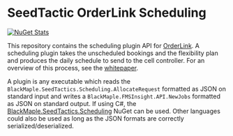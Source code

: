 # SeedTactic OrderLink Scheduling

[![NuGet Stats](https://img.shields.io/nuget/v/BlackMaple.SeedTactics.Scheduling.svg)](https://www.nuget.org/packages/BlackMaple.SeedTactics.Scheduling)

This repository contains the scheduling plugin API for [OrderLink](https://www.seedtactics.com/products/seedtactic-orderlink).
A scheduling plugin takes the unscheduled bookings and the flexibility plan and produces the daily schedule to send
to the cell controller. For an overview of this process, see the [whitepaper](https://www.seedtactics.com/docs/concepts/orders-erp-automation).

A plugin is any executable which reads the `BlackMaple.SeedTactics.Scheduling.AllocateRequest`
formatted as JSON on standard input and writes a `BlackMaple.FMSInsight.API.NewJobs` formatted
as JSON on standard output. If using C#, the
[BlackMaple.SeedTactics.Scheduling](https://www.nuget.org/packages/BlackMaple.SeedTactics.Scheduling/) NuGet
can be used. Other languages could also be used as long as the JSON formats are correctly serialized/deserialized.
